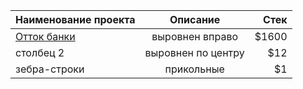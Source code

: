 | Наименование проекта       | Описание                | Стек |
| ------------- |:------------------:| -----:|
| [Отток банки](https://github.com/Vsevolod-lv/training_projects/blob/main/project_1/Отток%20Банки.ipynb)   | выровнен вправо    | $1600 |
| столбец 2     | выровнен по центру |   $12 |
| зебра-строки  | прикольные         |    $1 |
